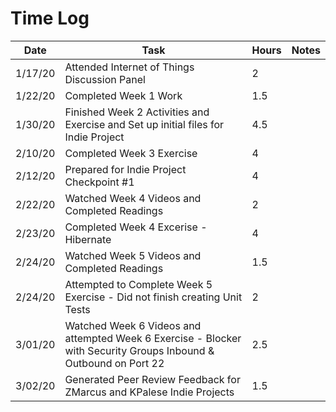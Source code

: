 # Time Log

| Date | Task | Hours | Notes|
|------|------|-------|------|
| 1/17/20| Attended Internet of Things Discussion Panel | 2 | |
| 1/22/20 | Completed Week 1 Work  | 1.5  |   |
| 1/30/20 | Finished Week 2 Activities and Exercise and Set up initial files for Indie Project  | 4.5  |   |
| 2/10/20 | Completed Week 3 Exercise | 4 |  |
| 2/12/20 | Prepared for Indie Project Checkpoint #1 | 4 |  |
| 2/22/20 | Watched Week 4 Videos and Completed Readings | 2 |  |
| 2/23/20 | Completed Week 4 Excerise - Hibernate | 4 |   |
| 2/24/20 | Watched Week 5 Videos and Completed Readings | 1.5 |  |
| 2/24/20 | Attempted to Complete Week 5 Exercise - Did not finish creating Unit Tests | 2 |  |
| 3/01/20 | Watched Week 6 Videos and attempted Week 6 Exercise - Blocker with Security Groups Inbound & Outbound on Port 22 | 2.5 |  |
| 3/02/20 | Generated Peer Review Feedback for ZMarcus and KPalese Indie Projects | 1.5 |  |

